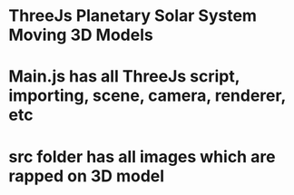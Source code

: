 # ThreeJs Planetary Solar System Moving 3D Models
# Main.js has all ThreeJs script, importing, scene, camera, renderer, etc
# src folder has all images which are rapped on 3D model

